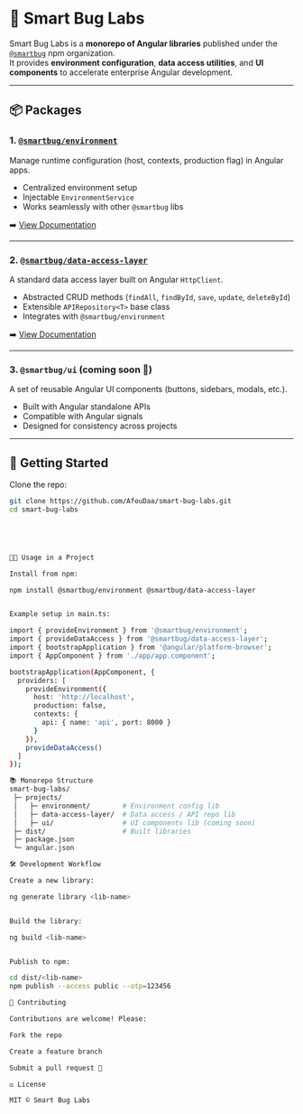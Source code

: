 # 🐞 Smart Bug Labs

Smart Bug Labs is a **monorepo of Angular libraries** published under the [`@smartbug`](https://www.npmjs.com/org/smartbug) npm organization.  
It provides **environment configuration**, **data access utilities**, and **UI components** to accelerate enterprise Angular development.

---

## 📦 Packages

### 1. [`@smartbug/environment`](https://www.npmjs.com/package/@smartbug/environment)
Manage runtime configuration (host, contexts, production flag) in Angular apps.  
- Centralized environment setup  
- Injectable `EnvironmentService`  
- Works seamlessly with other `@smartbug` libs  

➡️ [View Documentation](projects/environment/README.md)

---

### 2. [`@smartbug/data-access-layer`](https://www.npmjs.com/package/@smartbug/data-access-layer)
A standard data access layer built on Angular `HttpClient`.  
- Abstracted CRUD methods (`findAll`, `findById`, `save`, `update`, `deleteById`)  
- Extensible `APIRepository<T>` base class  
- Integrates with `@smartbug/environment`  

➡️ [View Documentation](projects/data-access-layer/README.md)

---

### 3. `@smartbug/ui` (coming soon 🚧)
A set of reusable Angular UI components (buttons, sidebars, modals, etc.).  
- Built with Angular standalone APIs  
- Compatible with Angular signals  
- Designed for consistency across projects  

---

## 🚀 Getting Started

Clone the repo:
```bash
git clone https://github.com/AfouDaa/smart-bug-labs.git
cd smart-bug-labs





🧑‍💻 Usage in a Project

Install from npm:

npm install @smartbug/environment @smartbug/data-access-layer


Example setup in main.ts:

import { provideEnvironment } from '@smartbug/environment';
import { provideDataAccess } from '@smartbug/data-access-layer';
import { bootstrapApplication } from '@angular/platform-browser';
import { AppComponent } from './app/app.component';

bootstrapApplication(AppComponent, {
  providers: [
    provideEnvironment({
      host: 'http://localhost',
      production: false,
      contexts: {
        api: { name: 'api', port: 8000 }
      }
    }),
    provideDataAccess()
  ]
});

📚 Monorepo Structure
smart-bug-labs/
 ├─ projects/
 │   ├─ environment/        # Environment config lib
 │   ├─ data-access-layer/  # Data access / API repo lib
 │   ├─ ui/                 # UI components lib (coming soon)
 ├─ dist/                   # Built libraries
 ├─ package.json
 └─ angular.json

🛠️ Development Workflow

Create a new library:

ng generate library <lib-name>


Build the library:

ng build <lib-name>


Publish to npm:

cd dist/<lib-name>
npm publish --access public --otp=123456

🤝 Contributing

Contributions are welcome! Please:

Fork the repo

Create a feature branch

Submit a pull request 🚀

⚖️ License

MIT © Smart Bug Labs

